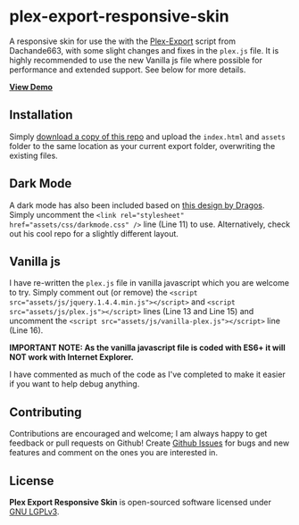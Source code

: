 # plex-export-responsive-skin

A responsive skin for use the with the [Plex-Export](https://github.com/Dachande663/Plex-Export) script from Dachande663, with some slight changes and fixes in the `plex.js` file. It is highly recommended to use the new Vanilla js file where possible for performance and extended support. See below for more details.

**[View Demo](https://www.dpdesignz.co/github/demos/plex-export-responsive-skin/)**

## Installation

Simply [download a copy of this repo](https://github.com/dpDesignz/plex-export-responsive-skin/archive/master.zip) and upload the `index.html` and `assets` folder to the same location as your current export folder, overwriting the existing files.

## Dark Mode

A dark mode has also been included based on [this design by Dragos](https://github.com/themsk666/Plex-Export-Dark-Mode). Simply uncomment the `<link rel="stylesheet" href="assets/css/darkmode.css" />` line (Line 11) to use. Alternatively, check out his cool repo for a slightly different layout.

## Vanilla js

I have re-written the `plex.js` file in vanilla javascript which you are welcome to try. Simply comment out (or remove) the `<script src="assets/js/jquery.1.4.4.min.js"></script>` and `<script src="assets/js/plex.js"></script>` lines (Line 13 and Line 15) and uncomment the `<script src="assets/js/vanilla-plex.js"></script>` line (Line 16).

**IMPORTANT NOTE: As the vanilla javascript file is coded with ES6+ it will NOT work with Internet Explorer.**

I have commented as much of the code as I've completed to make it easier if you want to help debug anything.

## Contributing

Contributions are encouraged and welcome; I am always happy to get feedback or pull requests on Github! Create [Github Issues](https://github.com/dpDesignz/plex-export-responsive-skin/issues) for bugs and new features and comment on the ones you are interested in.

## License

**Plex Export Responsive Skin** is open-sourced software licensed under [GNU LGPLv3](https://www.gnu.org/licenses/lgpl-3.0.en.html).
